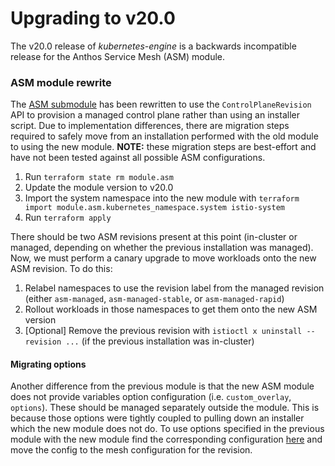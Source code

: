 # Upgrading to v20.0

The v20.0 release of *kubernetes-engine* is a backwards incompatible
release for the Anthos Service Mesh (ASM) module.

### ASM module rewrite

The [ASM submodule](https://github.com/terraform-google-modules/terraform-google-kubernetes-engine/tree/master/modules/asm) has been rewritten to use the `ControlPlaneRevision` API to provision
a managed control plane rather than using an installer script. Due to implementation differences, there are migration steps required to safely move from
an installation performed with the old module to using the new module. **NOTE:** these migration steps are best-effort and have not been tested against all possible ASM configurations.

1. Run `terraform state rm module.asm`
2. Update the module version to v20.0
3. Import the system namespace into the new module with `terraform import module.asm.kubernetes_namespace.system istio-system`
4. Run `terraform apply`

There should be two ASM revisions present at this point (in-cluster or managed, depending on whether the previous installation was managed). Now,
we must perform a canary upgrade to move workloads onto the new ASM revision. To do this:

1. Relabel namespaces to use the revision label from the managed revision (either `asm-managed`, `asm-managed-stable`, or `asm-managed-rapid`)
2. Rollout workloads in those namespaces to get them onto the new ASM version
3. [Optional] Remove the previous revision with `istioctl x uninstall --revision ...` (if the previous installation was in-cluster)


#### Migrating options

Another difference from the previous module is that the new ASM module does not provide variables option configuration (i.e. `custom_overlay`, `options`). These should be managed separately
outside the module. This is because those options were tightly coupled to pulling down an installer which the new module does not do. To use options specified in the previous module with the new module find the corresponding configuration [here](https://github.com/GoogleCloudPlatform/anthos-service-mesh-packages/tree/main/asm/istio/options) and move the
config to the mesh configuration for the revision.
